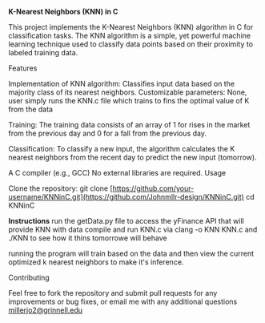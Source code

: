 **K-Nearest Neighbors (KNN) in C**

This project implements the K-Nearest Neighbors (KNN) algorithm in C for classification tasks. The KNN algorithm is a simple, yet powerful machine learning technique used to classify data points based on their proximity to labeled training data.

Features

Implementation of KNN algorithm: Classifies input data based on the majority class of its nearest neighbors.
Customizable parameters: None, user simply runs the KNN.c file which trains to fins the optimal value of K from the data

Training: The training data consists of an array of 1 for rises in the market from the previous day and 0 for a fall from the previous day.

Classification: To classify a new input, the algorithm calculates the K nearest neighbors from the recent day to predict the new input  (tomorrow).

A C compiler (e.g., GCC)
No external libraries are required.
Usage

Clone the repository:
git clone [https://github.com/your-username/KNNinC.git](https://github.com/Johnmllr-design/KNNinC.git)
cd KNNinC


**Instructions**
run the getData.py file to access the yFinance API that will provide KNN with data
compile and run KNN.c via clang -o KNN KNN.c and ./KNN to see how it thins tomorrowe will behave

running the program will train based on the data and then view the current optimized k nearest neighbors to make it's inference.


Contributing

Feel free to fork the repository and submit pull requests for any improvements or bug fixes, or email me with any additional questions millerjo2@grinnell.edu

